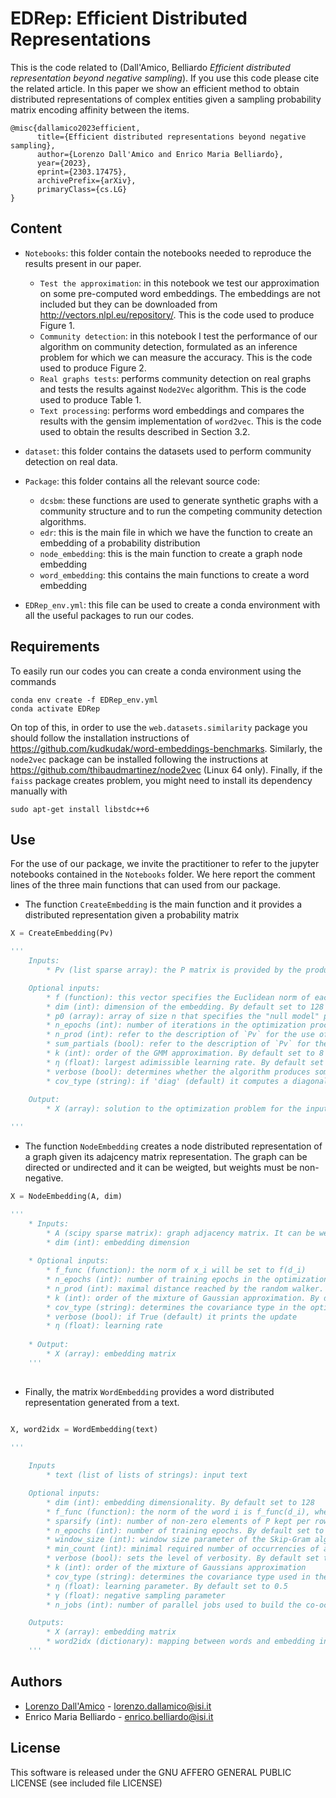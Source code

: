 # EDRep: Efficient Distributed Representations


This is the code related to (Dall'Amico, Belliardo *Efficient distributed representation beyond negative sampling*). If you use this code please cite the related article. In this paper we show an efficient method to obtain distributed representations of complex entities given a sampling probability matrix encoding affinity between the items.

```
@misc{dallamico2023efficient,
      title={Efficient distributed representations beyond negative sampling}, 
      author={Lorenzo Dall'Amico and Enrico Maria Belliardo},
      year={2023},
      eprint={2303.17475},
      archivePrefix={arXiv},
      primaryClass={cs.LG}
}
```


## Content

* `Notebooks`: this folder contain the notebooks needed to reproduce the results present in our paper.
    * `Test the approximation`: in this notebook we test our approximation on some pre-computed word embeddings. The embeddings are not included but they can be downloaded from http://vectors.nlpl.eu/repository/. This is the code used to produce Figure 1.
    * `Community detection`: in this notebook I test the performance of our algorithm on community detection, formulated as an inference problem for which we can measure the accuracy. This is the code used to produce Figure 2.
    * `Real graphs tests`: performs community detection on real graphs and tests the results against `Node2Vec` algorithm. This is the code used to produce Table 1.
    * `Text processing`: performs word embeddings and compares the results with the gensim implementation of `word2vec`. This is the code used to obtain the results described in Section 3.2.
* `dataset`: this folder contains the datasets used to perform community detection on real data.
* `Package`: this folder contains all the relevant source code:

    * `dcsbm`: these functions are used to generate synthetic graphs with a community structure and to run the competing community detection algorithms.
    * `edr`: this is the main file in which we have the function to create an embedding of a probability distribution
    * `node_embedding`: this is the main function to create a graph node embedding
    * `word_embedding`: this contains the main functions to create a word embedding

* `EDRep_env.yml`: this file can be used to create a conda environment with all the useful packages to run our codes.

## Requirements

To easily run our codes you can create a conda environment using the commands

```
conda env create -f EDRep_env.yml
conda activate EDRep
```

On top of this, in order to use the `web.datasets.similarity` package you should follow the installation instructions of https://github.com/kudkudak/word-embeddings-benchmarks. Similarly, the `node2vec` package can be installed following the instructions at https://github.com/thibaudmartinez/node2vec (Linux 64 only). Finally, if the `faiss` package creates problem, you might need to install its dependency manually with

```
sudo apt-get install libstdc++6
```

## Use

For the use of our package, we invite the practitioner to refer to the jupyter notebooks contained in the `Notebooks` folder. We here report the comment lines of the three main functions that can used from our package.

* The function `CreateEmbedding` is the main function and it provides a distributed representation given a probability matrix

```python
X = CreateEmbedding(Pv)

'''
    Inputs:
        * Pv (list sparse array): the P matrix is provided by the product of all the elements appearing in Pv.from right to left. If only one element is given (Pv = [P]) and `n_prod > 1`, the total probability matrix is given by P^n_prod. If `sum_partials = True` the total matrix `P = (Pv[0] + Pv[1]@Pv[0] + Pv[2]@Pv[1]@Pv[0] + ...)/len(Pv) `. If the resulting matrix P is not a probability matrix (hence it its rows do not sum up to 1), a warning is raised.

    Optional inputs:
        * f (function): this vector specifies the Euclidean norm of each embedding vector. If it is set to `None` (default), then it is considered to be the all ones vector of size n.
        * dim (int): dimension of the embedding. By default set to 128
        * p0 (array): array of size n that specifies the "null model" probability
        * n_epochs (int): number of iterations in the optimization process. By default set to 20
        * n_prod (int): refer to the description of `Pv` for the use of this parameter. Note that if `len(Pv) > 1`, `n_prod` must be set equal to 1 (default value).
        * sum_partials (bool): refer to the description of `Pv` for the use of this parameter. The default value is `False`
        * k (int): order of the GMM approximation. By default set to 8
        * η (float): largest adimissible learning rate. By default set to 0.7.
        * verbose (bool): determines whether the algorithm produces some output for the updates. By default set to True
        * cov_type (string): if 'diag' (default) it computes a diagonal covariance matrix. If 'full' it computes the full covariance matrix. Otherwise it raise a warning.
        
    Output:
        * X (array): solution to the optimization problem for the input weights

'''
```
* The function `NodeEmbedding` creates a node distributed representation of a graph given its adajcency matrix representation. The graph can be directed or undirected and it can be weigted, but weights must be non-negative.

```python
X = NodeEmbedding(A, dim)

'''
    * Inputs:
        * A (scipy sparse matrix): graph adjacency matrix. It can be weighted and non-symmetric, but its entries must be non-negative
        * dim (int): embedding dimension
        
    * Optional inputs:
        * f_func (function): the norm of x_i will be set to f(d_i)
        * n_epochs (int): number of training epochs in the optimization. By default set to 35   
        * n_prod (int): maximal distance reached by the random walker. By default set to 1
        * k (int): order of the mixture of Gaussian approximation. By default set to 1
        * cov_type (string): determines the covariance type in the optimization process. Can be 'diag' or 'full'
        * verbose (bool): if True (default) it prints the update
        * η (float): learning rate
        
    * Output:
        * X (array): embedding matrix
    '''
    
```
* Finally, the matrix `WordEmbedding` provides a word distributed representation generated from a text.

```python

X, word2idx = WordEmbedding(text)
 
'''

    Inputs
        * text (list of lists of strings): input text

    Optional inputs:
        * dim (int): embedding dimensionality. By default set to 128
        * f_func (function): the norm of the word i is f_func(d_i), where d_i is its frequency
        * sparsify (int): number of non-zero elements of P kept per row. By default set to 100
        * n_epochs (int): number of training epochs. By default set to 8
        * window_size (int): window size parameter of the Skip-Gram algorithm
        * min_count (int): minimal required number of occurrencies of a word in a text. By default set to 5
        * verbose (bool): sets the level of verbosity. By default set to True
        * k (int): order of the mixture of Gaussians approximation
        * cov_type (string): determines the covariance type used in the mixture of Gaussians approximation. By default seto to 'diag'
        * η (float): learning parameter. By default set to 0.5
        * γ (float): negative sampling parameter
        * n_jobs (int): number of parallel jobs used to build the co-occurrence matrix

    Outputs:
        * X (array): embedding matrix
        * word2idx (dictionary): mapping between words and embedding indices
    '''
```


## Authors

* [Lorenzo Dall'Amico](https://lorenzodallamico.github.io/) - lorenzo.dallamico@isi.it
* Enrico Maria Belliardo - enrico.belliardo@isi.it

## License
This software is released under the GNU AFFERO GENERAL PUBLIC LICENSE (see included file LICENSE)
